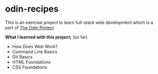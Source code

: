 # odin-recipes

This is an exercise project to learn full-stack web development which 
is a part of [The Odin Project](https://www.theodinproject.com/)

**What I learned with this project;** (so far)
- How Does Web Work?
- Command Line Basics
- Git Basics
- HTML Foundations
- CSS Foundations
